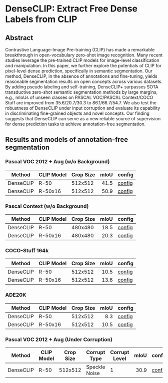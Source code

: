 # DenseCLIP: Extract Free Dense Labels from CLIP

## Abstract
<!-- [ABSTRACT] -->
Contrastive Language-Image Pre-training (CLIP) has made a remarkable breakthrough in open-vocabulary zero-shot image recognition. Many recent studies leverage the pre-trained CLIP models for image-level classification and manipulation. In this paper, we further explore the potentials of CLIP for pixel-level dense prediction, specifically in semantic segmentation. Our method, DenseCLIP, in the absence of annotations and fine-tuning, yields reasonable segmentation results on open concepts across various datasets. By adding pseudo labeling and self-training, DenseCLIP+ surpasses SOTA transductive zero-shot semantic segmentation methods by large margins, e.g., mIoUs of unseen classes on PASCAL VOC/PASCAL Context/COCO Stuff are improved from 35.6/20.7/30.3 to 86.1/66.7/54.7. We also test the robustness of DenseCLIP under input corruption and evaluate its capability in discriminating fine-grained objects and novel concepts. Our finding suggests that DenseCLIP can serve as a new reliable source of supervision for dense prediction tasks to achieve annotation-free segmentation.

## Results and models of annotation-free segmentation

### Pascal VOC 2012 + Aug (w/o Background)

| Method    | CLIP Model | Crop Size | mIoU | config                                           |
| --------- | ---------- | --------- |----: | -------------------------------------------------|
| DenseCLIP | R-50       | 512x512   | 41.5 | [config](denseclip_r50_512x512_voc12aug_20.py)   |
| DenseCLIP | R-50x16    | 512x512   | 50.9 | [config](denseclip_r50x16_512x512_voc12aug_20.py)|


### Pascal Context (w/o Background)

| Method    | CLIP Model | Crop Size | mIoU | config                                                 |
| --------- | ---------- | --------- |----: | -------------------------------------------------------|
| DenseCLIP | R-50       | 480x480   | 18.5 | [config](denseclip_r50_480x480_pascal_context_59.py)   |
| DenseCLIP | R-50x16    | 480x480   | 20.3 | [config](denseclip_r50x16_480x480_pascal_context_59.py)|


### COCO-Stuff 164k

| Method    | CLIP Model | Crop Size | mIoU | config                                              |
| --------- | ---------- | --------- |----: | ----------------------------------------------------|
| DenseCLIP | R-50       | 512x512   | 10.5 | [config](denseclip_r50_512x512_coco-stuff164k.py)   |
| DenseCLIP | R-50x16    | 512x512   | 13.6 | [config](denseclip_r50x16_512x512_coco-stuff164k.py)|


### ADE20K

| Method    | CLIP Model | Crop Size | mIoU | config                                      |
| --------- | ---------- | --------- |----: | --------------------------------------------|
| DenseCLIP | R-50       | 512x512   |  8.3 | [config](denseclip_r50_512x512_ade20k.py)   |
| DenseCLIP | R-50x16    | 512x512   | 10.5 | [config](denseclip_r50x16_512x512_ade20k.py)|


### Pascal VOC 2012 + Aug (Under Corruption)

| Method    | CLIP Model | Crop Size | Corrupt Type | Corrupt Level | mIoU | config                                                   |
| --------- | ---------- | --------- | ------------ | ------------- |----: | ---------------------------------------------------------|
| DenseCLIP | R-50       | 512x512   | Speckle Noise| 1             | 30.9 | [config](denseclip_r50_512x512_voc12aug_20_corrupt.py)   |
